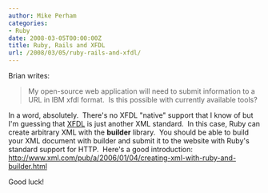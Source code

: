 ```yaml
---
author: Mike Perham
categories:
- Ruby
date: 2008-03-05T00:00:00Z
title: Ruby, Rails and XFDL
url: /2008/03/05/ruby-rails-and-xfdl/
---
```


Brian writes:

> My open-source web application will need to submit information to a URL in IBM xfdl format.  Is this possible with currently available tools?

In a word, absolutely.  There's no XFDL "native" support that I know of but I'm guessing that [XFDL][1] is just another XML standard.  In this case, Ruby can create arbitrary XML with the **builder** library.  You should be able to build your XML document with builder and submit it to the website with Ruby's standard support for HTTP.  Here's a good introduction: <http://www.xml.com/pub/a/2006/01/04/creating-xml-with-ruby-and-builder.html>

Good luck!

 [1]: http://en.wikipedia.org/wiki/Extensible_Forms_Description_Language
